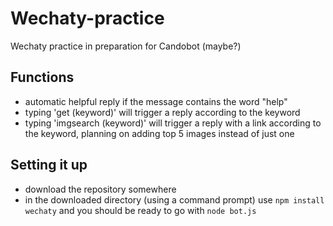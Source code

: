 # Wechaty-practice

Wechaty practice in preparation for Candobot (maybe?)

## Functions ##
- automatic helpful reply if the message contains the word "help" 
- typing 'get (keyword)' will trigger a reply according to the keyword
- typing 'imgsearch (keyword)' will trigger a reply with a link according to the keyword, planning on adding top 5 images instead of just one

## Setting it up ##
- download the repository somewhere
- in the downloaded directory (using a command prompt) use ```npm install wechaty``` and you should be ready to go with ```node bot.js```
